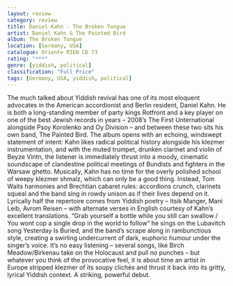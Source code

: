 ```yaml
---
layout: review
category: review
title: Daniel Kahn - The Broken Tongue
artist: Daniel Kahn & The Painted Bird
album: The Broken Tongue
location: [Germany, USA]
catalogue: Oriente RIEN CD 73
rating: "***"
genre: [yiddish, political]
classification: "Full Price"
tags: [Germany, USA, yiddish, political]
---
```


The much talked about Yiddish revival has one of its most eloquent advocates in the American accordionist and Berlin resident, Daniel Kahn. He is both a long-standing member of party kings Rotfront and a key player on one of the best Jewish records in years – 2008’s The First Unternational alongside Psoy Korolenko and Oy Division – and between these two sits his own band, The Painted Bird. The album opens with an echoing, windswept statement of intent: Kahn likes radical political history alongside his klezmer instrumentation, and with the muted trumpet, drunken clarinet and violin of Beyze Vintn, the listener is immediately thrust into a moody, cinematic soundscape of clandestine political meetings of Bundists and fighters in the Warsaw ghetto.  Musically, Kahn has no time for the overly polished school of weepy klezmer shmalz, which can only be a good thing. Instead, Tom Waits harmonies and Brechtian cabaret rules: accordions crunch, clarinets squeal and the band sing in rowdy unison as if their lives depend on it. Lyrically half the repertoire comes from Yiddish poetry – Itsik Manger, Mani Leib, Avrom Reisen – with alternate verses in English courtesy of Kahn’s excellent translations. “Grab yourself a bottle while you still can swallow / You wont cop a single drop in the world to follow” he sings on the Lubavitch song Yesterday Is Buried, and the band’s scrape along in rambunctious style, creating a swirling undercurrent of dark, euphoric humour under the singer’s voice. It’s no easy listening – several songs, like Birch Meadow/Birkenau take on the Holocaust and pull no punches – but whatever you think of the provocative feel, it is about time an artist in Europe stripped klezmer of its soupy clichés and thrust it back into its gritty, lyrical Yiddish context. A striking, powerful debut.